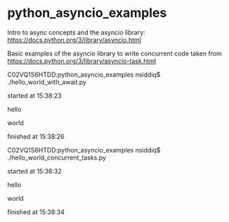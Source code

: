 # python_asyncio_examples

Intro to async concepts and the asyncio library: https://docs.python.org/3/library/asyncio.html


Basic examples of the asyncio library to write concurrent code taken from https://docs.python.org/3/library/asyncio-task.html


C02VQ1S6HTDD:python_asyncio_examples nsiddiq$ ./hello_world_with_await.py

started at 15:38:23

hello

world

finished at 15:38:26

C02VQ1S6HTDD:python_asyncio_examples nsiddiq$ ./hello_world_concurrent_tasks.py

started at 15:38:32

hello

world

finished at 15:38:34
